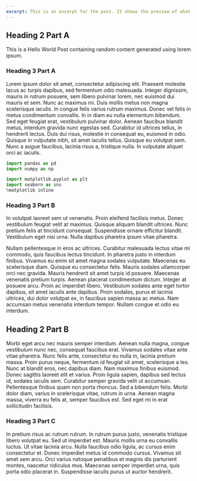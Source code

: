 ```yaml
---
excerpt: This is an excerpt for the post. It shows the preview of what is being covered in the post.
---
```

## Heading 2 Part A

This is a Hello World Post containing random content generated using lorem ipsum.

### Heading 3 Part A

Lorem ipsum dolor sit amet, consectetur adipiscing elit. Praesent molestie lacus ac turpis dapibus, sed fermentum odio malesuada. Integer dignissim, mauris in rutrum posuere, sem libero pulvinar lorem, nec euismod dui mauris et sem. Nunc ac maximus mi. Duis mollis metus non magna scelerisque iaculis. In congue felis varius rutrum maximus. Donec vel felis in metus condimentum convallis. In in diam eu nulla elementum bibendum. Sed eget feugiat erat, vestibulum pulvinar dolor. Aenean faucibus blandit metus, interdum gravida nunc egestas sed. Curabitur id ultrices tellus, in hendrerit lectus. Duis dui risus, molestie in consequat eu, euismod in odio. Quisque in vulputate nibh, sit amet iaculis tellus. Quisque eu volutpat sem. Nunc a augue faucibus, lacinia risus a, tristique nulla. In vulputate aliquet orci ac iaculis.

```python
import pandas as pd
import numpy as np

import matplotlib.pyplot as plt
import seaborn as sns
%matplotlib inline
```

### Heading 3 Part B
In volutpat laoreet sem ut venenatis. Proin eleifend facilisis metus. Donec vestibulum feugiat velit at maximus. Quisque aliquam blandit ultrices. Nunc pretium felis at tincidunt consequat. Suspendisse ornare efficitur blandit. Vestibulum eget nisi urna. Nulla dapibus pharetra ipsum vitae pharetra.

Nullam pellentesque in eros ac ultrices. Curabitur malesuada lectus vitae mi commodo, quis faucibus lectus tincidunt. In pharetra justo in interdum finibus. Vivamus eu enim sit amet magna sodales vulputate. Maecenas eu scelerisque diam. Quisque eu consectetur felis. Mauris sodales ullamcorper orci nec gravida. Mauris hendrerit sit amet turpis id posuere. Maecenas venenatis pretium turpis. Aenean placerat condimentum dictum. Integer at posuere arcu. Proin ac imperdiet libero. Vestibulum sodales ante eget tortor dapibus, sit amet iaculis ante dapibus. Proin sodales, purus et lacinia ultrices, dui dolor volutpat ex, in faucibus sapien massa ac metus. Nam accumsan metus venenatis interdum tempor. Nullam congue et odio eu interdum.

## Heading 2 Part B

Morbi eget arcu nec mauris semper interdum. Aenean nulla magna, congue vestibulum nunc nec, consequat faucibus erat. Vivamus sodales vitae ante vitae pharetra. Nunc felis ante, consectetur eu nulla in, lacinia pretium massa. Proin purus neque, fermentum id feugiat sit amet, scelerisque a leo. Nunc at blandit eros, nec dapibus diam. Nam maximus finibus euismod. Donec sagittis laoreet elit et varius. Proin ligula sapien, dapibus sed lectus id, sodales iaculis sem. Curabitur semper gravida velit ut accumsan. Pellentesque finibus quam non porta rhoncus. Sed a bibendum felis. Morbi dolor diam, varius in scelerisque vitae, rutrum in urna. Aenean magna massa, viverra eu felis at, semper faucibus est. Sed eget mi in erat sollicitudin facilisis.

### Heading 3 Part C
In pretium risus ac rutrum rutrum. In rutrum purus justo, venenatis tristique libero volutpat eu. Sed ut imperdiet est. Mauris mollis urna eu convallis luctus. Ut vitae lacinia arcu. Nulla faucibus odio ligula, ac cursus enim consectetur et. Donec imperdiet metus id commodo cursus. Vivamus sit amet sem arcu. Orci varius natoque penatibus et magnis dis parturient montes, nascetur ridiculus mus. Maecenas semper imperdiet urna, quis porta odio placerat in. Suspendisse iaculis purus ut auctor hendrerit.
